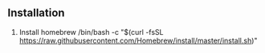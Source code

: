 ## Installation
  1. Install homebrew 
     /bin/bash -c "$(curl -fsSL https://raw.githubusercontent.com/Homebrew/install/master/install.sh)"
